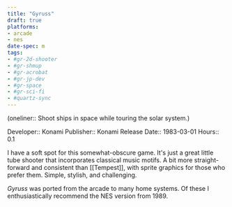 ```yaml
---
title: "Gyruss"
draft: true
platforms:
- arcade
- nes
date-spec: m
tags:
- #gr-2d-shooter 
- #gr-shmup 
- #gr-acrobat 
- #gr-jp-dev 
- #gr-space 
- #gr-sci-fi 
- #quartz-sync
---
```


(oneliner:: Shoot ships in space while touring the solar system.)

Developer:: Konami
Publisher:: Konami
Release Date:: 1983-03-01
Hours:: 0.1

I have a soft spot for this somewhat-obscure game. It's just a great little tube shooter that incorporates classical music motifs. A bit more straight-forward and consistent than [[Tempest]], with sprite graphics for those who prefer them. Simple, stylish, and challenging.

*Gyruss* was ported from the arcade to many home systems. Of these I enthusiastically recommend the NES version from 1989.